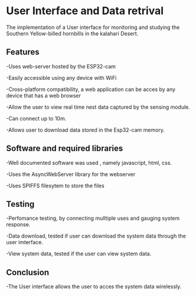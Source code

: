 # User Interface and Data retrival

The implementation of a User interface for monitoring and studying the Southern Yellow-billed hornbills in the kalahari Desert.

## Features

-Uses web-server hosted by the ESP32-cam

-Easily accessible using any device with WiFi

-Cross-platform compatibility, a web application can be acces by any device that has a web browser

-Allow the user to view real time nest data captured by the sensing module.

-Can connect up to 10m.

-Allows user to download data stored in the Esp32-cam memory.

## Software and required libraries

-Well documented software was used , namely javascript, html, css.

-Uses the AsyncWebServer library for the webserver

-Uses SPIFFS filesytem to store the files

## Testing

-Perfomance testing, by connecting mulltiple uses and gauging system response.

-Data download, tested if user can download the system data through the user imterface.

-View system data, tested if the user can view system data.

## Conclusion

-The User interface allows the user to acces the system data wirelessly.
